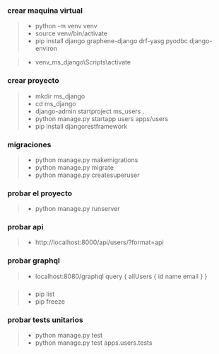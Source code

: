 

### crear maquina virtual
>- python -m venv venv
>- source venv/bin/activate
>- pip install django graphene-django drf-yasg pyodbc django-environ

>- venv_ms_django\Scripts\activate

### crear proyecto
>- mkdir ms_django
>- cd ms_django
>- django-admin startproject ms_users .
>- python manage.py startapp users apps/users
>- pip install djangorestframework

### migraciones
>- python manage.py makemigrations
>- python manage.py migrate
>- python manage.py createsuperuser


### probar el proyecto
>- python manage.py runserver

### probar api
>- http://localhost:8000/api/users/?format=api

### probar graphql
>- localhost:8080/graphql
query {
  allUsers {
    id
    name
    email
  }
}

###
>- pip list
>- pip freeze

### probar tests unitarios
>- python manage.py test
>- python manage.py test apps.users.tests



